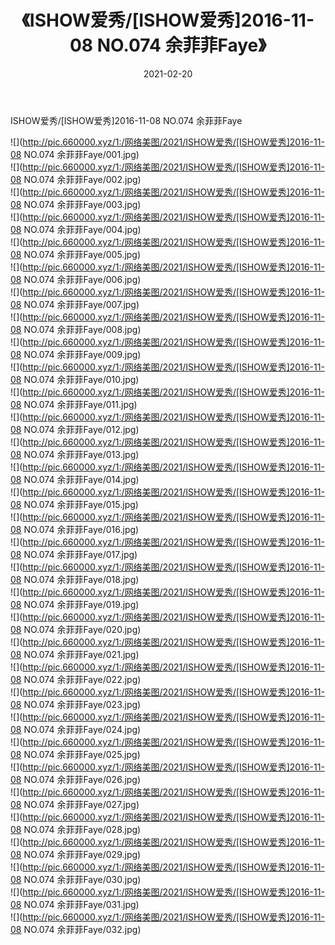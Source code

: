 ﻿---
layout: post
title:  《ISHOW爱秀/[ISHOW爱秀]2016-11-08 NO.074 余菲菲Faye》
date:   2021-02-20
img: http://pic.660000.xyz/1:/网络美图/2021/ISHOW爱秀/[ISHOW爱秀]2016-11-08 NO.074 余菲菲Faye/000.jpg
categories: [美女, 清纯, 唯美]
---

ISHOW爱秀/[ISHOW爱秀]2016-11-08 NO.074 余菲菲Faye

 ![](http://pic.660000.xyz/1:/网络美图/2021/ISHOW爱秀/[ISHOW爱秀]2016-11-08 NO.074 余菲菲Faye/001.jpg) <br>![](http://pic.660000.xyz/1:/网络美图/2021/ISHOW爱秀/[ISHOW爱秀]2016-11-08 NO.074 余菲菲Faye/002.jpg) <br>![](http://pic.660000.xyz/1:/网络美图/2021/ISHOW爱秀/[ISHOW爱秀]2016-11-08 NO.074 余菲菲Faye/003.jpg) <br>![](http://pic.660000.xyz/1:/网络美图/2021/ISHOW爱秀/[ISHOW爱秀]2016-11-08 NO.074 余菲菲Faye/004.jpg) <br>![](http://pic.660000.xyz/1:/网络美图/2021/ISHOW爱秀/[ISHOW爱秀]2016-11-08 NO.074 余菲菲Faye/005.jpg) <br>![](http://pic.660000.xyz/1:/网络美图/2021/ISHOW爱秀/[ISHOW爱秀]2016-11-08 NO.074 余菲菲Faye/006.jpg) <br>![](http://pic.660000.xyz/1:/网络美图/2021/ISHOW爱秀/[ISHOW爱秀]2016-11-08 NO.074 余菲菲Faye/007.jpg) <br>![](http://pic.660000.xyz/1:/网络美图/2021/ISHOW爱秀/[ISHOW爱秀]2016-11-08 NO.074 余菲菲Faye/008.jpg) <br>![](http://pic.660000.xyz/1:/网络美图/2021/ISHOW爱秀/[ISHOW爱秀]2016-11-08 NO.074 余菲菲Faye/009.jpg) <br>![](http://pic.660000.xyz/1:/网络美图/2021/ISHOW爱秀/[ISHOW爱秀]2016-11-08 NO.074 余菲菲Faye/010.jpg) <br>![](http://pic.660000.xyz/1:/网络美图/2021/ISHOW爱秀/[ISHOW爱秀]2016-11-08 NO.074 余菲菲Faye/011.jpg) <br>![](http://pic.660000.xyz/1:/网络美图/2021/ISHOW爱秀/[ISHOW爱秀]2016-11-08 NO.074 余菲菲Faye/012.jpg) <br>![](http://pic.660000.xyz/1:/网络美图/2021/ISHOW爱秀/[ISHOW爱秀]2016-11-08 NO.074 余菲菲Faye/013.jpg) <br>![](http://pic.660000.xyz/1:/网络美图/2021/ISHOW爱秀/[ISHOW爱秀]2016-11-08 NO.074 余菲菲Faye/014.jpg) <br>![](http://pic.660000.xyz/1:/网络美图/2021/ISHOW爱秀/[ISHOW爱秀]2016-11-08 NO.074 余菲菲Faye/015.jpg) <br>![](http://pic.660000.xyz/1:/网络美图/2021/ISHOW爱秀/[ISHOW爱秀]2016-11-08 NO.074 余菲菲Faye/016.jpg) <br>![](http://pic.660000.xyz/1:/网络美图/2021/ISHOW爱秀/[ISHOW爱秀]2016-11-08 NO.074 余菲菲Faye/017.jpg) <br>![](http://pic.660000.xyz/1:/网络美图/2021/ISHOW爱秀/[ISHOW爱秀]2016-11-08 NO.074 余菲菲Faye/018.jpg) <br>![](http://pic.660000.xyz/1:/网络美图/2021/ISHOW爱秀/[ISHOW爱秀]2016-11-08 NO.074 余菲菲Faye/019.jpg) <br>![](http://pic.660000.xyz/1:/网络美图/2021/ISHOW爱秀/[ISHOW爱秀]2016-11-08 NO.074 余菲菲Faye/020.jpg) <br>![](http://pic.660000.xyz/1:/网络美图/2021/ISHOW爱秀/[ISHOW爱秀]2016-11-08 NO.074 余菲菲Faye/021.jpg) <br>![](http://pic.660000.xyz/1:/网络美图/2021/ISHOW爱秀/[ISHOW爱秀]2016-11-08 NO.074 余菲菲Faye/022.jpg) <br>![](http://pic.660000.xyz/1:/网络美图/2021/ISHOW爱秀/[ISHOW爱秀]2016-11-08 NO.074 余菲菲Faye/023.jpg) <br>![](http://pic.660000.xyz/1:/网络美图/2021/ISHOW爱秀/[ISHOW爱秀]2016-11-08 NO.074 余菲菲Faye/024.jpg) <br>![](http://pic.660000.xyz/1:/网络美图/2021/ISHOW爱秀/[ISHOW爱秀]2016-11-08 NO.074 余菲菲Faye/025.jpg) <br>![](http://pic.660000.xyz/1:/网络美图/2021/ISHOW爱秀/[ISHOW爱秀]2016-11-08 NO.074 余菲菲Faye/026.jpg) <br>![](http://pic.660000.xyz/1:/网络美图/2021/ISHOW爱秀/[ISHOW爱秀]2016-11-08 NO.074 余菲菲Faye/027.jpg) <br>![](http://pic.660000.xyz/1:/网络美图/2021/ISHOW爱秀/[ISHOW爱秀]2016-11-08 NO.074 余菲菲Faye/028.jpg) <br>![](http://pic.660000.xyz/1:/网络美图/2021/ISHOW爱秀/[ISHOW爱秀]2016-11-08 NO.074 余菲菲Faye/029.jpg) <br>![](http://pic.660000.xyz/1:/网络美图/2021/ISHOW爱秀/[ISHOW爱秀]2016-11-08 NO.074 余菲菲Faye/030.jpg) <br>![](http://pic.660000.xyz/1:/网络美图/2021/ISHOW爱秀/[ISHOW爱秀]2016-11-08 NO.074 余菲菲Faye/031.jpg) <br>![](http://pic.660000.xyz/1:/网络美图/2021/ISHOW爱秀/[ISHOW爱秀]2016-11-08 NO.074 余菲菲Faye/032.jpg) <br>